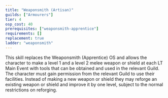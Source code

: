 ```yaml
---
title: "Weaponsmith (Artisan)"
guilds: ["Armourers"]
tier: 4
osp_cost: 40
prerequisites: ["weaponsmith-apprentice"]
requirements: []
replacement: true
ladder: "weaponsmith"
---
```

This skill replaces the Weaponsmith (Apprentice) OS and allows the character to make a level 1 and a level 2 melee weapon or shield at each LT Main Event with tools that can be obtained and used in the relevant Guild. The character must gain permission from the relevant Guild to use their facilities. Instead of making a new weapon or shield they may reforge an existing weapon or shield and improve it by one level, subject to the normal restrictions on reforging.